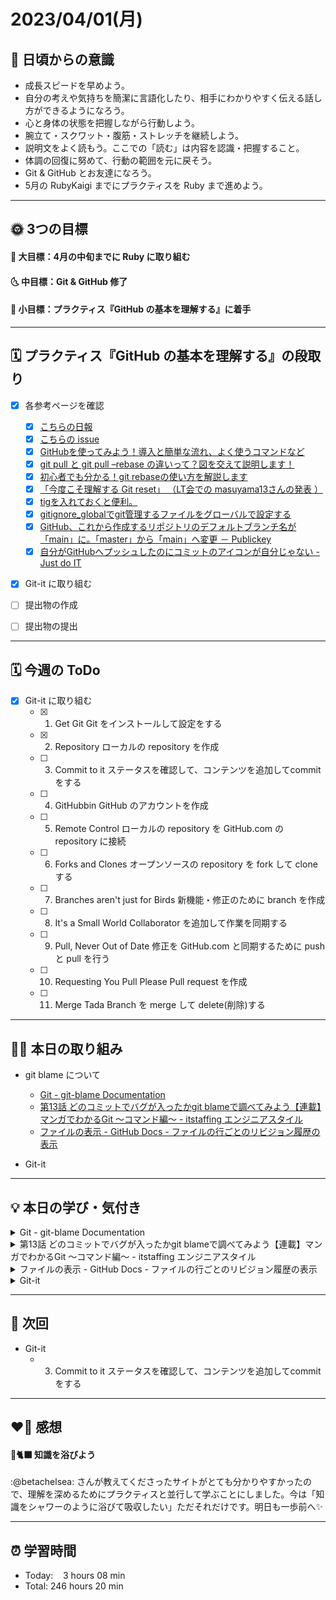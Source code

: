 # 2023/04/01(月)
## 🕺 日頃からの意識
- 成長スピードを早めよう。
- 自分の考えや気持ちを簡潔に言語化したり、相手にわかりやすく伝える話し方ができるようになろう。
- 心と身体の状態を把握しながら行動しよう。
- 腕立て・スクワット・腹筋・ストレッチを継続しよう。
- 説明文をよく読もう。ここでの「読む」は内容を認識・把握すること。
- 体調の回復に努めて、行動の範囲を元に戻そう。
- Git & GitHub とお友達になろう。
- 5月の RubyKaigi までにプラクティスを Ruby まで進めよう。

---


## 🌞 3つの目標
#### 🌝 大目標：4月の中旬までに Ruby に取り組む
#### 🌜 中目標：Git & GitHub 修了
#### 🌚 小目標：プラクティス『GitHub の基本を理解する』に着手

---


## 🗓️ プラクティス『GitHub の基本を理解する』の段取り
- [x] 各参考ページを確認
  - [x] [こちらの日報](https://bootcamp.fjord.jp/reports/24447#comment_48036)
  - [x] [こちらの issue](https://github.com/jlord/patchwork/issues/27932)
  - [x] [GitHubを使ってみよう！導入と簡単な流れ、よく使うコマンドなど](https://wp.yat-net.com/?p=3874)
  - [x] [git pull と git pull –rebase の違いって？図を交えて説明します！](https://kray.jp/blog/git-pull-rebase/)
  - [x] [初心者でも分かる！git rebaseの使い方を解説します](https://liginc.co.jp/web/tool/79390)
  - [x] [「今度こそ理解する Git reset」 （LT会での masuyama13さんの発表 ）](https://speakerdeck.com/masuyama13/git-reset-200822)
  - [x] [tigを入れておくと便利。](https://qiita.com/suino/items/b0dae7e00bd7165f79ea)
  - [x] [gitignore_globalでgit管理するファイルをグローバルで設定する](https://qiita.com/miyarappo/items/66d6212d312a68fa3b99)
  - [x] [GitHub、これから作成するリポジトリのデフォルトブランチ名が「main」に。「master」から「main」へ変更 － Publickey](https://www.publickey1.jp/blog/20/githubmainmastermain.html)
  - [x] [自分がGitHubへプッシュしたのにコミットのアイコンが自分じゃない - Just do IT](https://k-koh.hatenablog.com/entry/2020/02/01/160119)
- [x] Git-it に取り組む
- [ ] 提出物の作成
- [ ] 提出物の提出


---


## 🗓️ 今週の ToDo
- [x] Git-it に取り組む
  - [x] 1. Get Git Git をインストールして設定をする
  - [x] 2. Repository ローカルの repository を作成
  - [ ] 3. Commit to it ステータスを確認して、コンテンツを追加してcommitをする
  - [ ] 4. GitHubbin GitHub のアカウントを作成
  - [ ] 5. Remote Control ローカルの repository を GitHub.com の repository に接続
  - [ ] 6. Forks and Clones オープンソースの repository を fork して clone する
  - [ ] 7. Branches aren't just for Birds 新機能・修正のために branch を作成
  - [ ] 8. It's a Small World Collaborator を追加して作業を同期する
  - [ ] 9. Pull, Never Out of Date 修正を GitHub.com と同期するために push と pull を行う
  - [ ] 10. Requesting You Pull Please Pull request を作成
  - [ ] 11. Merge Tada Branch を merge して delete(削除)する


---


## ✍🏻 本日の取り組み
- git blame について
  - [Git - git-blame Documentation](https://git-scm.com/docs/git-blame)
  - [第13話 どのコミットでバグが入ったかgit blameで調べてみよう【連載】マンガでわかるGit ～コマンド編～ - itstaffing エンジニアスタイル](https://www.r-staffing.co.jp/engineer/entry/20200626_1)
  - [ファイルの表示 - GitHub Docs - ファイルの行ごとのリビジョン履歴の表示](https://docs.github.com/ja/repositories/working-with-files/using-files/viewing-a-file#viewing-the-line-by-line-revision-history-for-a-file)

- Git-it

---


## 💡 本日の学び・気付き
<details><summary>Git - git-blame Documentation</summary>

- `git blame`：特定のファイルの各行が誰によって、いつ作成または最後に変更されたかを表示するコマンド。このコマンドは、バグを見つけた時やコードの理解を深めるために、そのコードがどのコミットで追加または変更されたかを知るのに役立つ。
- 基本的な使い方
```
git blame ファイル名
```
このコマンドを実行すると指定したファイルの各行について、その行を最後に変更したコミットのハッシュ、そのコミットを行った人の名前、そのコミットが行われた日時、その行の内容が表示される。 
</details>

<details><summary>第13話 どのコミットでバグが入ったかgit blameで調べてみよう【連載】マンガでわかるGit ～コマンド編～ - itstaffing エンジニアスタイル</summary>
### git blame の使い方
以下のコマンドで、いつ誰のコミットでその行が変更されたのかを調べられる。
```
git blame [ファイル名]
```
- Gitリポジトリ直下にあるファイルを調べたい場合
例）リポジトリ直下にある「config.yml」というファイルを調べる
```
git blame config.yml
```
- 階層がある場合
例）appフォルダの中にある「app.component.ts」というファイルを調べる
```
git blame src/app/app.component.ts
```
### コミットの先頭にある「^」は......
- コミットIDの先頭に付いている`^`は、そのコミットがイニシャルコミット（最初のコミット）を表している。
</details>

<details><summary>ファイルの表示 - GitHub Docs - ファイルの行ごとのリビジョン履歴の表示</summary>
### ファイルの行ごとのリビジョン履歴の表示
1. GitHub.com でリポジトリのメインページに移動する。
2. 表示したい行の履歴のファイルを開く。
3. ファイルの内容の上にある [Blame] をクリックする。
以上の操作により、ファイル全体のリビジョン履歴を1行ずつ表示できる。このビューには、各コミットによって区切られたファイル内のコードが表示され、各コミットには作成者、コミットの説明、コミットした日が一覧表示される。

また、特定のコミットの前にあるファイルのバージョンを表示するには、特定のアイコンをクリックする。特定のコミットの詳細を表示するには、コミットメッセージをクリックする。

さらに、`.git-blame-ignore-revs`というファイルを使用して、特定のリビジョンを [変更履歴] ビューから除外することも可能。
</details>

<details><summary>Git-it</summary>
### Repositories
- リポジトリとは本質的にはプロジェクト（企画・事業）のこと。

### バージョン管理システム
- ファイルを追加したり、削除したり、ファイルの中に一行足しただけでも、そのようなすべての変更は Git によって追跡され、いつそれを行ったのか記録してくれる仕組み（システム）のこと。

### git init
- `git init`は新しいGitリポジトリを初期化するためのコマンド。このコマンドを実行すると、現在のディレクトリに`.git`という名前の隠しディレクトリが作成される。この`.git`ディレクトリは、リポジトリのメタデータ（他のデータを説明するためのデータのことでここでは、ブランチ、コミット、設定などを指す）を格納する場所で、これがあることでそのディレクトリはGitリポジトリとして機能する。
```
# 新しいリポジトリを初期化する
git init
```
- このコマンドを実行すると、現在のディレクトリが新しいGitリポジトリとして初期化される。これにより、そのディレクトリ内で Git の各種コマンド（`git add`, `git commit`, `git push`など）を使用することができるようになる。
</details>

---


## 📍 次回
-  Git-it
    - 3. Commit to it ステータスを確認して、コンテンツを追加してcommitをする

---


## ❤️‍🔥 感想
#### 🐙🐈‍⬛ 知識を浴びよう
:@betachelsea: さんが教えてくださったサイトがとても分かりやすかったので、理解を深めるためにプラクティスと並行して学ぶことにしました。今は「知識をシャワーのように浴びて吸収したい」ただそれだけです。明日も一歩前へ✨

---

## ⏰ 学習時間
- Today:&nbsp;&nbsp;&nbsp; 3 hours 08 min
- Total: 246 hours 20 min
